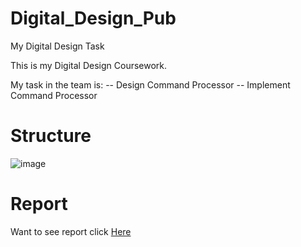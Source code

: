 # Digital_Design_Pub
My Digital Design Task 


This is my Digital Design Coursework.

My task in the team is: 
-- Design Command Processor
-- Implement Command Processor

Structure
==
![image](https://user-images.githubusercontent.com/78419812/192883772-12bc5c2a-4412-4f29-855e-c7b598a421dd.png)



Report
==
Want to see report click <a href="https://github.com/MD-20880/Digital_Design_Pub/blob/main/Digital%20Design%20Report.pdf"> Here </a>
